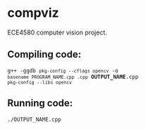 compviz
=======

ECE4580 computer vision project.

## Compiling code:

<code>g++ -ggdb `pkg-config --cflags opencv` -o `basename PROGRAM_NAME.cpp .cpp` <b>OUTPUT_NAME</b>.cpp `pkg-config --libs opencv`</code>

## Running code:

<code>./OUTPUT_NAME.cpp</code>
